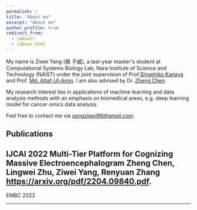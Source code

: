 ```yaml
---
permalink: /
title: "About me"
excerpt: "About me"
author_profile: true
redirect_from: 
  - /about/
  - /about.html
---
```


My name is Ziwei Yang (楊 子威), a last-year master's student at Computational Systems Biology Lab, Nara Institute of Science and Technology (NAIST) under the joint supervision of Prof.[Shigehiko Kanaya](https://scholar.google.com/citations?user=4Onx7zgAAAAJ&hl=en) and Prof. [Md. Altaf-Ul-Amin](https://scholar.google.co.jp/citations?user=7WPxREYAAAAJ&hl=en). I am also advised by Dr. [Zheng Chen](https://scholar.google.com/citations?user=571LAh4AAAAJ&hl=en).

My research interest lies in applications of machine learning and data analysis methods with an emphasis on biomedical areas, e.g. deep learning model for cancer omics data analysis.

Feel free to contact me via *yangziwei96@gmail.com*.

**Publications**
---
IJCAI 2022
Multi-Tier Platform for Cognizing Massive Electroencephalogram
Zheng Chen, Lingwei Zhu, Ziwei Yang, Renyuan Zhang
https://arxiv.org/pdf/2204.09840.pdf.
---
EMBC 2022


****

